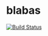 # blabas

[![Build Status](https://travis-ci.org/JohnyNogueira/blabas.svg)](https://travis-ci.org/JohnyNogueira/blabas)
